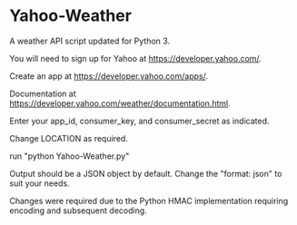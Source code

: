 # Yahoo-Weather
A weather API script updated for Python 3.

You will need to sign up for Yahoo at https://developer.yahoo.com/.

Create an app at https://developer.yahoo.com/apps/.

Documentation at https://developer.yahoo.com/weather/documentation.html.

Enter your app_id, consumer_key, and consumer_secret as indicated.

Change LOCATION as required.

run "python Yahoo-Weather.py"

Output should be a JSON object by default. Change the "format: json" to suit your needs.

Changes were required due to the Python HMAC implementation requiring encoding and subsequent decoding.
